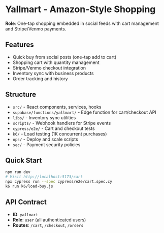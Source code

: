 # Yallmart - Amazon-Style Shopping

**Role**: One-tap shopping embedded in social feeds with cart management and Stripe/Venmo payments.

## Features
- Quick buy from social posts (one-tap add to cart)
- Shopping cart with quantity management
- Stripe/Venmo checkout integration
- Inventory sync with business products
- Order tracking and history

## Structure
- `src/` - React components, services, hooks
- `supabase/functions/yallmart/` - Edge function for cart/checkout API
- `libs/` - Inventory sync utilities
- `scripts/` - Webhook handlers for Stripe events
- `cypress/e2e/` - Cart and checkout tests
- `k6/` - Load testing (1K concurrent purchases)
- `ops/` - Deploy and scale scripts
- `sec/` - Payment security policies

## Quick Start
```bash
npm run dev
# Visit http://localhost:5173/cart
npx cypress run --spec cypress/e2e/cart.spec.cy
k6 run k6/load-buy.js
```

## API Contract
- **ID**: `yallmart`
- **Role**: `user` (all authenticated users)
- **Routes**: `/cart`, `/checkout`, `/orders`
